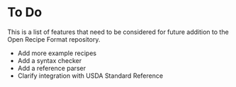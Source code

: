 To Do
=====

This is a list of features that need to be considered for future addition to the Open Recipe Format repository.

-   Add more example recipes
-   Add a syntax checker
-   Add a reference parser
-   Clarify integration with USDA Standard Reference

